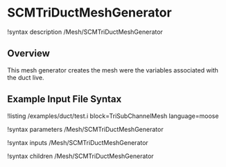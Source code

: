 # SCMTriDuctMeshGenerator

!syntax description /Mesh/SCMTriDuctMeshGenerator

## Overview

<!-- -->

This mesh generator creates the mesh were the variables associated with the duct live.

## Example Input File Syntax

!listing /examples/duct/test.i block=TriSubChannelMesh language=moose

!syntax parameters /Mesh/SCMTriDuctMeshGenerator

!syntax inputs /Mesh/SCMTriDuctMeshGenerator

!syntax children /Mesh/SCMTriDuctMeshGenerator
